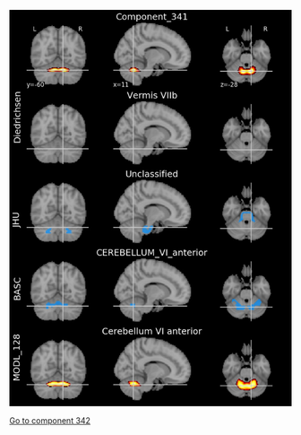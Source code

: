 


![341](preliminary/341.jpg "Component 341")

[Go to component 342](https://parietal-inria.github.io/MODL_atlas/512/342 "Component 342")